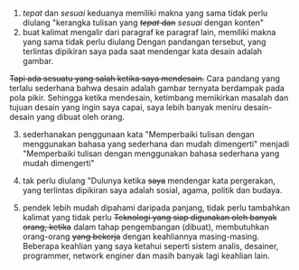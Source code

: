 

1. _tepat_ dan _sesuai_ keduanya memiliki makna yang sama tidak perlu diulang
"kerangka tulisan yang <del>_tepat_ dan</del> _sesuai_ dengan konten"
2. buat kalimat mengalir dari paragraf ke paragraf lain, memiliki makna yang sama tidak perlu diulang
Dengan pandangan tersebut, yang terlintas dipikiran saya pada saat mendengar kata desain adalah gambar.  

<del>Tapi ada sesuatu yang salah ketika saya mendesain.</del> Cara pandang yang terlalu sederhana bahwa desain adalah gambar ternyata berdampak pada pola pikir. Sehingga ketika mendesain, ketimbang memikirkan masalah dan tujuan desain yang ingin saya capai, saya lebih banyak meniru desain-desain yang dibuat oleh orang.

3. sederhanakan penggunaan kata 
"Memperbaiki tulisan dengan menggunakan bahasa yang sederhana dan mudah dimengerti" menjadi "Memperbaiki tulisan dengan menggunakan bahasa sederhana yang mudah dimengerti"

4. tak perlu diulang
"Dulunya ketika <del>saya</del> mendengar kata pergerakan, yang terlintas dipikiran saya adalah sosial, agama, politik dan budaya.

5. pendek lebih mudah dipahami daripada panjang, tidak perlu tambahkan kalimat yang tidak perlu
<del>Teknologi yang siap digunakan oleh banyak orang, ketika</del> dalam tahap pengembangan (dibuat), membutuhkan orang-orang <del>yang bekerja</del> dengan keahliannya masing-masing. Beberapa keahlian yang saya ketahui seperti sistem analis, desainer, programmer, network enginer dan masih banyak lagi keahlian lain.